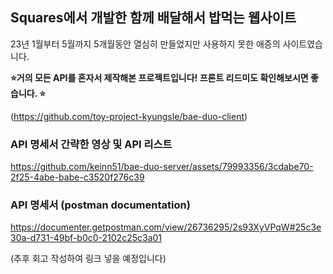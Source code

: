## Squares에서 개발한 함께 배달해서 밥먹는 웹사이트

23년 1월부터 5월까지 5개월동안 열심히 만들었지만 사용하지 못한 애증의 사이트였습니다.

**⭐️거의 모든 API를 혼자서 제작해본 프로젝트입니다! 프론트 리드미도 확인해보시면 좋습니다. ⭐️**

(https://github.com/toy-project-kyungsle/bae-duo-client) 

### API 명세서 간략한 영상 및 API 리스트
https://github.com/keinn51/bae-duo-server/assets/79993356/3cdabe70-2f25-4abe-babe-c3520f276c39


### API 명세서 (postman documentation)
https://documenter.getpostman.com/view/26736295/2s93XyVPqW#25c3e30a-d731-49bf-b0c0-2102c25c3a01

(추후 회고 작성하여 링크 넣을 예정입니다)
